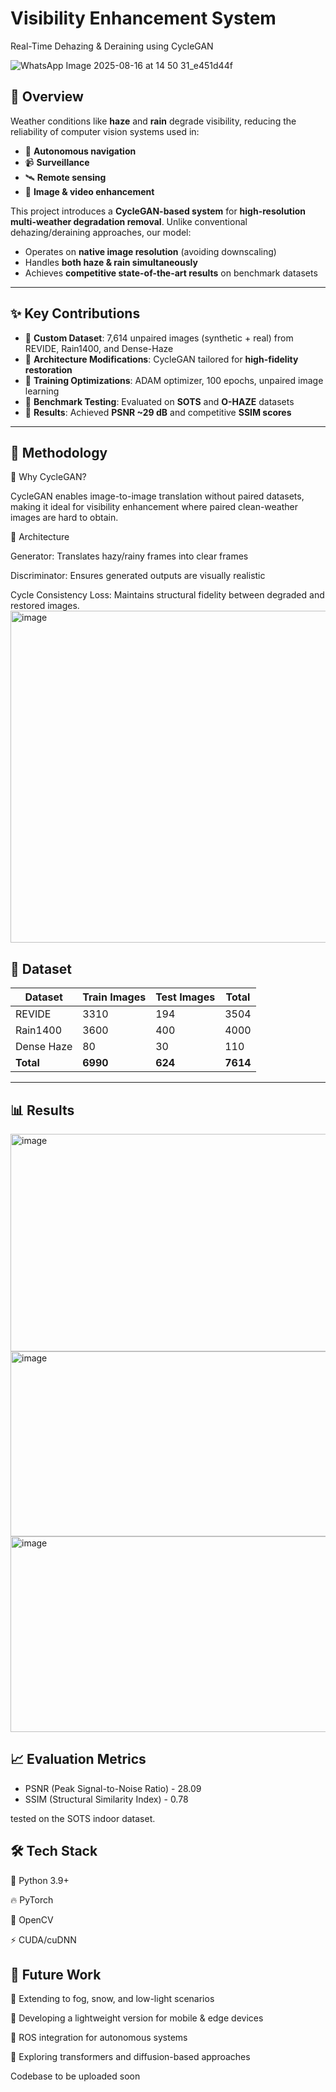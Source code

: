 # Visibility Enhancement System

Real-Time Dehazing & Deraining using CycleGAN

![WhatsApp Image 2025-08-16 at 14 50 31_e451d44f](https://github.com/user-attachments/assets/3111af34-0818-4a73-8a8d-6bc296bd94f7)

## 📌 Overview

Weather conditions like **haze** and **rain** degrade visibility, reducing the reliability of computer vision systems used in:

- 🚗 **Autonomous navigation**
- 📹 **Surveillance**
- 🛰️ **Remote sensing**
- 🎥 **Image & video enhancement**

This project introduces a **CycleGAN-based system** for **high-resolution multi-weather degradation removal**. Unlike conventional dehazing/deraining approaches, our model:

- Operates on **native image resolution** (avoiding downscaling)
- Handles **both haze & rain simultaneously**
- Achieves **competitive state-of-the-art results** on benchmark datasets

---

## ✨ Key Contributions

- 🔹 **Custom Dataset**: 7,614 unpaired images (synthetic + real) from REVIDE, Rain1400, and Dense-Haze
- 🔹 **Architecture Modifications**: CycleGAN tailored for **high-fidelity restoration**
- 🔹 **Training Optimizations**: ADAM optimizer, 100 epochs, unpaired image learning
- 🔹 **Benchmark Testing**: Evaluated on **SOTS** and **O-HAZE** datasets
- 🔹 **Results**: Achieved **PSNR ~29 dB** and competitive **SSIM scores**

---

## 🧠 Methodology

🔹 Why CycleGAN?

CycleGAN enables image-to-image translation without paired datasets, making it ideal for visibility enhancement where paired clean-weather images are hard to obtain.

🔹 Architecture

Generator: Translates hazy/rainy frames into clear frames

Discriminator: Ensures generated outputs are visually realistic

Cycle Consistency Loss: Maintains structural fidelity between degraded and restored images.
<img width="692" height="531" alt="image" src="https://github.com/user-attachments/assets/460a0ba3-60d6-4e07-a263-08a106a9c352" />

## 📂 Dataset

| Dataset    | Train Images | Test Images | Total    |
| ---------- | ------------ | ----------- | -------- |
| REVIDE     | 3310         | 194         | 3504     |
| Rain1400   | 3600         | 400         | 4000     |
| Dense Haze | 80           | 30          | 110      |
| **Total**  | **6990**     | **624**     | **7614** |

---

## 📊 Results

<img width="975" height="348" alt="image" src="https://github.com/user-attachments/assets/c0864a59-5498-410d-9b49-98455d7d2b66" />
<img width="975" height="296" alt="image" src="https://github.com/user-attachments/assets/7055dfe5-16ae-428e-a5dc-20b0d8089890" />
<img width="975" height="313" alt="image" src="https://github.com/user-attachments/assets/d87771c2-973d-4079-8370-612d4f8eff86" />

## 📈 Evaluation Metrics

- PSNR (Peak Signal-to-Noise Ratio) - 28.09
- SSIM (Structural Similarity Index) - 0.78

tested on the SOTS indoor dataset.

## 🛠️ Tech Stack

🐍 Python 3.9+

🔥 PyTorch

🎥 OpenCV

⚡ CUDA/cuDNN

## 📢 Future Work

🌌 Extending to fog, snow, and low-light scenarios

📱 Developing a lightweight version for mobile & edge devices

🤖 ROS integration for autonomous systems

🧩 Exploring transformers and diffusion-based approaches

Codebase to be uploaded soon
